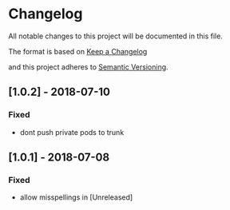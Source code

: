 # Changelog
All notable changes to this project will be documented in this file.

The format is based on [Keep a Changelog](http://keepachangelog.com/en/1.0.0/)

and this project adheres to [Semantic Versioning](http://semver.org/spec/v2.0.0.html).

## [1.0.2] - 2018-07-10

### Fixed
- dont push private pods to trunk

## [1.0.1] - 2018-07-08

### Fixed
- allow misspellings in [Unreleased]
